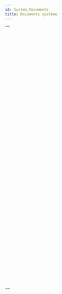 ```yaml
---
id: System_Documents
title: Documents système
---
```


|                                                                                                                               |
| ----------------------------------------------------------------------------------------------------------------------------- |
| [<!-- INCLUDE #_command_.Append document.Syntax -->](../../commands-legacy/append-document.md)<br/>                           |
| [<!-- INCLUDE #_command_.CLOSE DOCUMENT.Syntax -->](../../commands-legacy/close-document.md)<br/>                             |
| [<!-- INCLUDE #_command_.Convert path POSIX to system.Syntax -->](../../commands-legacy/convert-path-posix-to-system.md)<br/> |
| [<!-- INCLUDE #_command_.Convert path system to POSIX.Syntax -->](../../commands-legacy/convert-path-system-to-posix.md)<br/> |
| [<!-- INCLUDE #_command_.COPY DOCUMENT.Syntax -->](../../commands-legacy/copy-document.md)<br/>                               |
| [<!-- INCLUDE #_command_.CREATE ALIAS.Syntax -->](../../commands-legacy/create-alias.md)<br/>                                 |
| [<!-- INCLUDE #_command_.Create document.Syntax -->](../../commands-legacy/create-document.md)<br/>                           |
| [<!-- INCLUDE #_command_.CREATE FOLDER.Syntax -->](../../commands-legacy/create-folder.md)<br/>                               |
| [<!-- INCLUDE #_command_.DELETE DOCUMENT.Syntax -->](../../commands-legacy/delete-document.md)<br/>                           |
| [<!-- INCLUDE #_command_.DELETE FOLDER.Syntax -->](../../commands-legacy/delete-folder.md)<br/>                               |
| [<!-- INCLUDE #_command_.DOCUMENT LIST.Syntax -->](../../commands-legacy/document-list.md)<br/>                               |
| [<!-- INCLUDE #_command_.Document to text.Syntax -->](../../commands-legacy/document-to-text.md)<br/>                         |
| [<!-- INCLUDE #_command_.FOLDER LIST.Syntax -->](../../commands-legacy/folder-list.md)<br/>                                   |
| [<!-- INCLUDE #_command_.GET DOCUMENT ICON.Syntax -->](../../commands-legacy/get-document-icon.md)<br/>                       |
| [<!-- INCLUDE #_command_.Get document position.Syntax -->](../../commands-legacy/get-document-position.md)<br/>               |
| [<!-- INCLUDE #_command_.GET DOCUMENT PROPERTIES.Syntax -->](../../commands-legacy/get-document-properties.md)<br/>           |
| [<!-- INCLUDE #_command_.Get document size.Syntax -->](../../commands-legacy/get-document-size.md)<br/>                       |
| [<!-- INCLUDE #_command_.Localized document path.Syntax -->](../../commands-legacy/localized-document-path.md)<br/>           |
| [<!-- INCLUDE #_command_.MOVE DOCUMENT.Syntax -->](../../commands-legacy/move-document.md)<br/>                               |
| [<!-- INCLUDE #_command_.Object to path.Syntax -->](../../commands-legacy/object-to-path.md)<br/>                             |
| [<!-- INCLUDE #_command_.Open document.Syntax -->](../../commands-legacy/open-document.md)<br/>                               |
| [<!-- INCLUDE #_command_.Path to object.Syntax -->](../../commands-legacy/path-to-object.md)<br/>                             |
| [<!-- INCLUDE #_command_.RESOLVE ALIAS.Syntax -->](../../commands-legacy/resolve-alias.md)<br/>                               |
| [<!-- INCLUDE #_command_.Select document.Syntax -->](../../commands-legacy/select-document.md)<br/>                           |
| [<!-- INCLUDE #_command_.Select folder.Syntax -->](../../commands-legacy/select-folder.md)<br/>                               |
| [<!-- INCLUDE #_command_.SET DOCUMENT POSITION.Syntax -->](../../commands-legacy/set-document-position.md)<br/>               |
| [<!-- INCLUDE #_command_.SET DOCUMENT PROPERTIES.Syntax -->](../../commands-legacy/set-document-properties.md)<br/>           |
| [<!-- INCLUDE #_command_.SET DOCUMENT SIZE.Syntax -->](../../commands-legacy/set-document-size.md)<br/>                       |
| [<!-- INCLUDE #_command_.SHOW ON DISK.Syntax -->](../../commands-legacy/show-on-disk.md)<br/>                                 |
| [<!-- INCLUDE #_command_.Test path name.Syntax -->](../../commands-legacy/test-path-name.md)<br/>                             |
| [<!-- INCLUDE #_command_.TEXT TO DOCUMENT.Syntax -->](../../commands-legacy/text-to-document.md)<br/>                         |
| [<!-- INCLUDE #_command_.VOLUME ATTRIBUTES.Syntax -->](../../commands-legacy/volume-attributes.md)<br/>                       |
| [<!-- INCLUDE #_command_.VOLUME LIST.Syntax -->](../../commands-legacy/volume-list.md)<br/>                                   |
